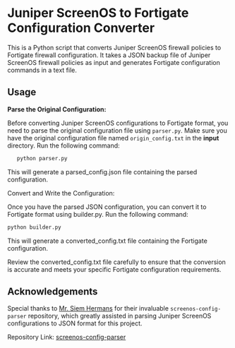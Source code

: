 # Juniper ScreenOS to Fortigate Configuration Converter
This is a Python script that converts Juniper ScreenOS firewall policies to Fortigate firewall configuration. It takes a JSON backup file of Juniper ScreenOS firewall policies as input and generates Fortigate configuration commands in a text file.

## Usage

**Parse the Original Configuration:**

   Before converting Juniper ScreenOS configurations to Fortigate format, you need to parse the original configuration file using `parser.py`. Make sure you have the original configuration file named `origin_config.txt` in the **input** directory. Run the following command:

```bash
   python parser.py
```
This will generate a parsed_config.json file containing the parsed configuration.

Convert and Write the Configuration:

Once you have the parsed JSON configuration, you can convert it to Fortigate format using builder.py. Run the following command:

``` bash
python builder.py
```
This will generate a converted_config.txt file containing the Fortigate configuration.

Review the converted_config.txt file carefully to ensure that the conversion is accurate and meets your specific Fortigate configuration requirements.

## Acknowledgements

Special thanks to [Mr. Siem Hermans](https://github.com/siemhermans) for their invaluable `screenos-config-parser` repository, which greatly assisted in parsing Juniper ScreenOS configurations to JSON format for this project.

Repository Link: [screenos-config-parser](https://github.com/siemhermans/screenos-config-parser)
